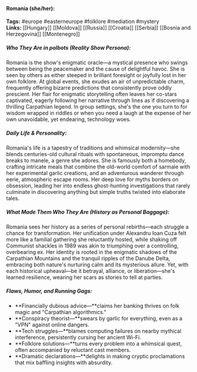 #### Romania (she/her):  
**Tags:** #europe #easterneurope #folklore #mediation #mystery  
**Links:** [[Hungary]] [[Moldova]] [[Russia]] [[Croatia]] [[Serbia]] [[Bosnia and Herzegovina]] [[Montenegro]]

##### Who They Are in *polbots* (Reality Show Persona):  
Romania is the show's enigmatic oracle—a mystical presence who swings between being the peacemaker and the cause of delightful havoc. She is seen by others as either steeped in brilliant foresight or joyfully lost in her own folklore. At global events, she exudes an air of unpredictable charm, frequently offering bizarre predictions that consistently prove oddly prescient. Her flair for enigmatic storytelling often leaves her co-stars captivated, eagerly following her narrative through lines as if discovering a thrilling Carpathian legend. In group settings, she's the one you turn to for wisdom wrapped in riddles or when you need a laugh at the expense of her own unavoidable, yet endearing, technology woes.

##### Daily Life & Personality:  
Romania's life is a tapestry of traditions and whimsical modernity—she blends centuries-old cultural rituals with spontaneous, impromptu dance breaks to manele, a genre she adores. She is famously both a homebody, crafting intricate meals that combine the old-world comfort of sarmale with her experimental garlic creations, and an adventurous wanderer through eerie, atmospheric escape rooms. Her deep love for myths borders on obsession, leading her into endless ghost-hunting investigations that rarely culminate in discovering anything but simple truths twisted into elaborate tales.

##### What Made Them Who They Are (History as Personal Baggage):  
Romania sees her history as a series of personal rebirths—each struggle a chance for transformation. Her unification under Alexandru Ioan Cuza felt more like a familial gathering she reluctantly hosted, while shaking off Communist shackles in 1989 was akin to triumphing over a controlling, overbearing ex. Her identity is rooted in the enigmatic shadows of the Carpathian Mountains and the tranquil ripples of the Danube Delta, embracing both nature's nurturing calm and its mysterious allure. Yet, with each historical upheaval—be it betrayal, alliance, or liberation—she's learned resilience, wearing her scars as stories to tell at parties.

##### Flaws, Humor, and Running Gags:  
- **Financially dubious advice—**claims her banking thrives on folk magic and "Carpathian algorithmics."  
- **Conspiracy theorist—**swears by garlic for everything, even as a "VPN" against online dangers.  
- **Tech struggles—**blames computing failures on nearby mythical interference, persistently cursing her ancient Wi-Fi.  
- **Folklore solutions—**turns every problem into a whimsical quest, often accompanied by reluctant cast members.  
- **Dramatic declarations—**delights in making cryptic proclamations that mix baffling insights with absurdity.